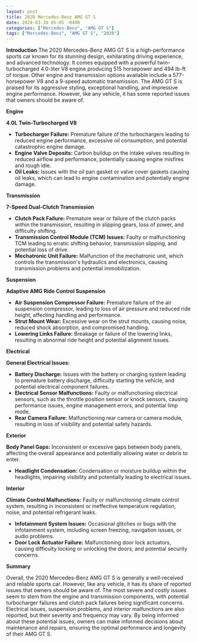 ```yaml
---
layout: post
title: 2020 Mercedes-Benz AMG GT S
date: 2024-03-30 05:05 -0400
categories: ["Mercedes-Benz", "AMG GT S"]
tags: ["Mercedes-Benz", "AMG GT S", "2020"]
---
```

**Introduction**
The 2020 Mercedes-Benz AMG GT S is a high-performance sports car known for its stunning design, exhilarating driving experience, and advanced technology. It comes equipped with a powerful twin-turbocharged 4.0-liter V8 engine producing 515 horsepower and 494 lb-ft of torque. Other engine and transmission options available include a 577-horsepower V8 and a 9-speed automatic transmission. The AMG GT S is praised for its aggressive styling, exceptional handling, and impressive engine performance. However, like any vehicle, it has some reported issues that owners should be aware of.

**Engine**

**4.0L Twin-Turbocharged V8**
 - **Turbocharger Failure:** Premature failure of the turbochargers leading to reduced engine performance, excessive oil consumption, and potential catastrophic engine damage.
 - **Engine Valve Deposits:** Carbon buildup on the intake valves resulting in reduced airflow and performance, potentially causing engine misfires and rough idle.
 - **Oil Leaks:** Issues with the oil pan gasket or valve cover gaskets causing oil leaks, which can lead to engine contamination and potentially engine damage.

**Transmission**

**7-Speed Dual-Clutch Transmission**
 - **Clutch Pack Failure:** Premature wear or failure of the clutch packs within the transmission, resulting in slipping gears, loss of power, and difficulty shifting.
 - **Transmission Control Module (TCM) Issues:** Faulty or malfunctioning TCM leading to erratic shifting behavior, transmission slipping, and potential loss of drive.
 - **Mechatronic Unit Failure:** Malfunction of the mechatronic unit, which controls the transmission's hydraulics and electronics, causing transmission problems and potential immobilization.

**Suspension**

**Adaptive AMG Ride Control Suspension**
 - **Air Suspension Compressor Failure:** Premature failure of the air suspension compressor, leading to loss of air pressure and reduced ride height, affecting handling and performance.
 - **Strut Mount Wear:** Excessive wear on the strut mounts, causing noise, reduced shock absorption, and compromised handling.
 - **Lowering Links Failure:** Breakage or failure of the lowering links, resulting in abnormal ride height and potential alignment issues.

**Electrical**

**General Electrical Issues:**
 - **Battery Discharge:** Issues with the battery or charging system leading to premature battery discharge, difficulty starting the vehicle, and potential electrical component failures.
 - **Electrical Sensor Malfunctions:** Faulty or malfunctioning electrical sensors, such as the throttle position sensor or knock sensors, causing performance issues, engine management errors, and potential limp mode.
 - **Rear Camera Failure:** Malfunctioning rear camera or camera module, resulting in loss of visibility and potential safety hazards.

**Exterior**

**Body Panel Gaps:** Inconsistent or excessive gaps between body panels, affecting the overall appearance and potentially allowing water or debris to enter.
 - **Headlight Condensation:** Condensation or moisture buildup within the headlights, impairing visibility and potentially leading to electrical issues.

**Interior**

**Climate Control Malfunctions:** Faulty or malfunctioning climate control system, resulting in inconsistent or ineffective temperature regulation, noise, and potential refrigerant leaks.
 - **Infotainment System Issues:** Occasional glitches or bugs with the infotainment system, including screen freezing, navigation issues, or audio problems.
 - **Door Lock Actuator Failure:** Malfunctioning door lock actuators, causing difficulty locking or unlocking the doors, and potential security concerns.

**Summary**

Overall, the 2020 Mercedes-Benz AMG GT S is generally a well-received and reliable sports car. However, like any vehicle, it has its share of reported issues that owners should be aware of. The most severe and costly issues seem to stem from the engine and transmission components, with potential turbocharger failures and clutch pack failures being significant concerns. Electrical issues, suspension problems, and interior malfunctions are also reported, but their severity and frequency may vary. By being informed about these potential issues, owners can make informed decisions about maintenance and repairs, ensuring the optimal performance and longevity of their AMG GT S.
